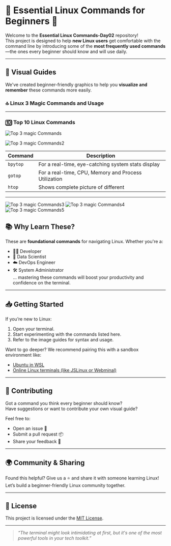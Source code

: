 # 🐧 Essential Linux Commands for Beginners 🐧

Welcome to the **Essential Linux Commands-Day02** repository!  
This project is designed to help **new Linux users** get comfortable with the command line by introducing some of the **most frequently used commands**—the ones every beginner should know and will use daily.

---

## 📸 Visual Guides

We've created beginner-friendly graphics to help you **visualize and remember** these commands more easily.

### 🔝 Linux 3 Magic Commands and Usage
---

### 🔟 Top 10 Linux Commands
![Top 3 magic Commands](./assets/01.png)

![Top 3 magic Commands2](./assets/02.png)

| Command | Description |
|---------|-------------|
| `bpytop`    | For a real-time, eye-catching system stats display|
| `gotop`    | For a real-time, CPU, Memory and Process Utilization|
| `htop` | Shows complete picture of different|

---

![Top 3 magic Commands3](./assets/03.png)
![Top 3 magic Commands4](./assets/04.png)
![Top 3 magic Commands5](./assets/05.png)


## 📚 Why Learn These?

These are **foundational commands** for navigating Linux. Whether you're a:

- 🧑‍💻 Developer
- 🧪 Data Scientist
- ☁️ DevOps Engineer
- 🛠️ System Administrator  
... mastering these commands will boost your productivity and confidence on the terminal.

---

## 📥 Getting Started

If you’re new to Linux:

1. Open your terminal.
2. Start experimenting with the commands listed here.
3. Refer to the image guides for syntax and usage.

Want to go deeper? We recommend pairing this with a sandbox environment like:
- [Ubuntu in WSL](https://learn.microsoft.com/en-us/windows/wsl/install)
- [Online Linux terminals (like JSLinux or Webminal)](https://www.tutorialspoint.com/unix_terminal_online.php)

---

## 🤝 Contributing

Got a command you think every beginner should know?  
Have suggestions or want to contribute your own visual guide?

Feel free to:
- Open an issue 🐞
- Submit a pull request 📦
- Share your feedback 💬

---

## 🌍 Community & Sharing

Found this helpful? Give us a ⭐ and share it with someone learning Linux!  
Let’s build a beginner-friendly Linux community together.

---

## 📄 License

This project is licensed under the [MIT License](./LICENSE).

---

> *“The terminal might look intimidating at first, but it's one of the most powerful tools in your tech toolkit.”*





